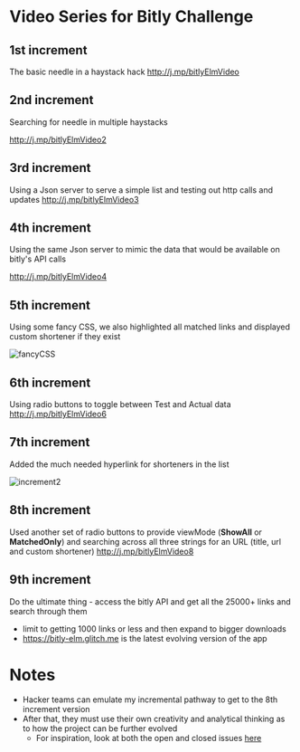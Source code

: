 
# Video Series for Bitly Challenge


## 1st increment
The basic needle in a haystack hack 
http://j.mp/bitlyElmVideo

## 2nd increment
Searching for needle in multiple haystacks 

http://j.mp/bitlyElmVideo2

## 3rd increment
Using a Json server to serve a simple list and testing out http calls and updates 
http://j.mp/bitlyElmVideo3

## 4th increment

Using the same Json server to mimic the data that would be available on bitly's API calls 

http://j.mp/bitlyElmVideo4

## 5th increment 

Using some fancy CSS, we also highlighted all matched links and displayed custom shortener if they exist 

![fancyCSS](https://files.gitter.im/kgashok/advik/5bku/Screenshot-2018-11-07-at-16.58.47.png)

## 6th increment 

Using radio buttons to toggle between Test and Actual data
http://j.mp/bitlyElmVideo6

## 7th increment 

Added the much needed hyperlink for shorteners in the list 

![increment2](http://bit.ly/incrementPic2)

## 8th increment
Used another set of radio buttons to provide viewMode (**ShowAll** or **MatchedOnly**) and searching across all three strings for an URL (title, url and custom shortener)
http://j.mp/bitlyElmVideo8 

## 9th increment
Do the ultimate thing - access the bitly API and get all the 25000+ links and search through them   
  - limit to getting 1000 links or less and then expand to bigger downloads 
  - https://bitly-elm.glitch.me is the latest evolving version of the app


# Notes

- Hacker teams can emulate my incremental pathway to get to the 8th increment version 
- After that, they must use their own creativity and analytical thinking as to how the project can be further evolved 
	- For inspiration, look at both the open and closed issues [here](https://github.com/kgashok/elm-for-bitly/issues)


